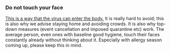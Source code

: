 ### Do not touch your face

[This is a way that the virus can enter the body.](https://www.cdc.gov/coronavirus/2019-ncov/about/transmission.html)
It is really hard to avoid; this is also why we advise staying home and avoiding crowds. It is also why top-down measures (event cancellation and imposed quarantine etc) work. The average person, even ones with baseline good hygiene, touch their faces constantly already without thinking about it. Especially with allergy season coming up, please keep this in mind.
